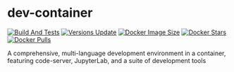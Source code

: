 # dev-container
[![Build And Tests](https://github.com/pleandre/dev-container/actions/workflows/build-publish.yml/badge.svg)](https://github.com/pleandre/dev-container/actions/workflows/build-publish.yml)
[![Versions Update](https://github.com/pleandre/dev-container/actions/workflows/update-versions.yml/badge.svg)](https://github.com/pleandre/dev-container/actions/workflows/update-versions.yml)
[![Docker Image Size](https://img.shields.io/docker/image-size/pleandre/dev-container?sort=semver)](https://hub.docker.com/r/pleandre/dev-container "Click to view the image on Docker Hub")
[![Docker Stars](https://img.shields.io/docker/stars/pleandre/dev-container.svg)](https://hub.docker.com/r/pleandre/dev-container 'DockerHub')
[![Docker Pulls](https://img.shields.io/docker/pulls/pleandre/dev-container.svg)](https://hub.docker.com/r/pleandre/dev-container 'DockerHub')

A comprehensive, multi-language development environment in a container, featuring code-server, JupyterLab, and a suite of development tools
